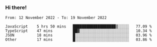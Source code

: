 ### Hi there!

<!--START_SECTION:waka-->

```text
From: 12 November 2022 - To: 19 November 2022

JavaScript    5 hrs 50 mins   ███████████████████▒░░░░░   77.09 %
TypeScript    47 mins         ██▓░░░░░░░░░░░░░░░░░░░░░░   10.34 %
JSON          18 mins         █░░░░░░░░░░░░░░░░░░░░░░░░   03.96 %
Other         17 mins         █░░░░░░░░░░░░░░░░░░░░░░░░   03.86 %
```

<!--END_SECTION:waka-->
